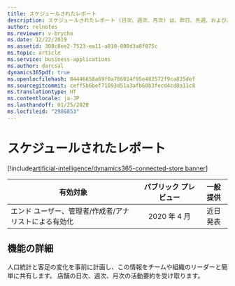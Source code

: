 ```yaml
---
title: スケジュールされたレポート
description: スケジュールされたレポート (日次、週次、月次) は、昨日、先週、および月次比を含む、店舗の分析情報を提供します。
author: relnotes
ms.reviewer: v-brycho
ms.date: 12/22/2019
ms.assetid: 308c8ee2-7523-ea11-a810-000d3a8f075c
ms.topic: article
ms.service: business-applications
ms.author: darcsal
dynamics365pdf: true
ms.openlocfilehash: 04446658a69f0a786014f05e483572f9ca835def
ms.sourcegitcommit: ceff5b6bef71093d51a3afb60b3fecd4cd8a11c8
ms.translationtype: HT
ms.contentlocale: ja-JP
ms.lasthandoff: 01/25/2020
ms.locfileid: "2986853"
---
```

# <a name="scheduled-reports"></a>スケジュールされたレポート
[!include[artificial-intelligence/dynamics365-connected-store banner](../includes/artificial-intelligence/dynamics365-connected-store.md)]

| 有効対象    |  パブリック プレビュー | 一般提供 | 
| ---------- | :----------: |:----------: |
|エンド ユーザー、管理者/作成者/アナリストによる有効化|2020 年 4 月| 近日発表|






## <a name="feature-details"></a>機能の詳細
<!--feature detail start -->
人口統計と客足の変化を事前に計画し、この情報をチームや組織のリーダーと簡単に共有します。 店舗の日次、週次、月次の活動要約を受け取ります。 
<!--feature detail end -->









